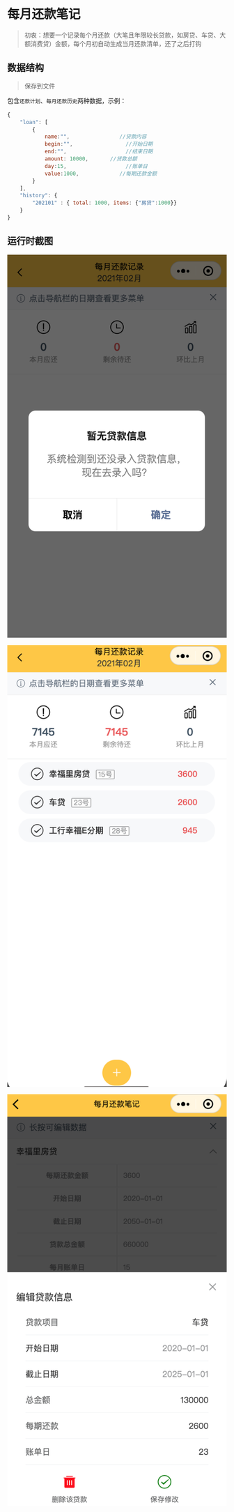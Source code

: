 # 每月还款笔记
> 初衷：想要一个记录每个月还款（大笔且年限较长贷款，如房贷、车贷、大额消费贷）金额，每个月初自动生成当月还款清单，还了之后打钩

## 数据结构
> 保存到文件

包含`还款计划`、`每月还款历史`两种数据，示例：

```javascript
{
    "loan": [
        { 
            name:"",                //贷款内容
            begin:"",                 //开始日期
            end:"",                   //结束日期
            amount: 10000,       //贷款总额
            day:15,                   //账单日
            value:1000,             //每期还款金额
        }
    ],
    "history": {
        "202101" : { total: 1000, items: {"房贷":1000}}
    }
}
```

## 运行时截图

![初始化](/documents/screen/日常-每月还款-空.png)

![首页](/documents/screen/日常-每月还款.png)

![贷款信息管理](/documents/screen/日常-每月还款-贷款信息.png)